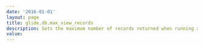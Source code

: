 ```yaml
---
date: '2016-01-01'
layout: page
title: glide.db.max_view_records
description: Sets the maximum number of records returned when running a GlideRecord query in a script. Values larger than the default are not recommended as they may cause queries to consume excessive memory on the application server and can, in extreme cases, cause a system outage. This property does not control the maximum number of records that appear in a list, report, or exported file.
value:  
---
```

